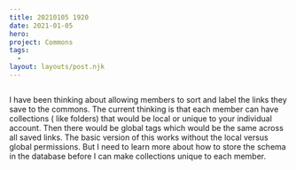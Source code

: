 ```yaml
---
title: 20210105 1920
date: 2021-01-05
hero:
project: Commons
tags:
  -
layout: layouts/post.njk
---
```


![]()

I have been thinking about allowing members to sort and label the links they save to the commons. The current thinking is that each member can have collections ( like folders) that would be local or unique to your individual account. Then there would be global tags which would be the same across all saved links. The basic version of this works without the local versus global permissions. But I need to learn more about how to store the schema in the database before I can make collections unique to each member.
